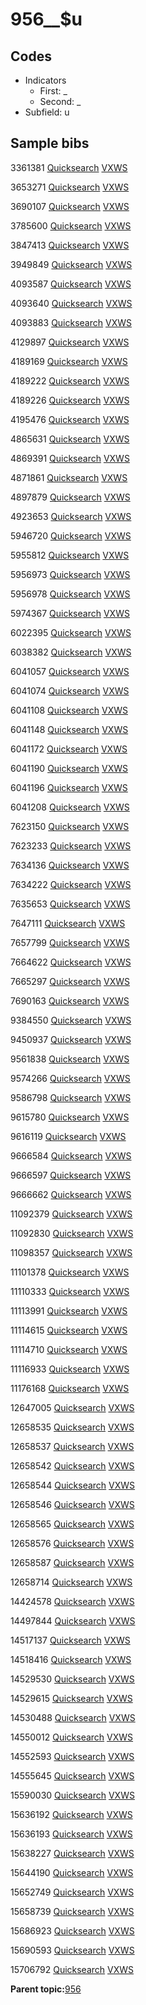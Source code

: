 # 956\_\_$u

## Codes

-   Indicators
    -   First: \_
    -   Second: \_
-   Subfield: u

## Sample bibs

3361381 [Quicksearch](https://search.library.yale.edu/catalog/3361381) [VXWS](http://prodorbis.library.yale.edu:7014/vxws/GetHoldingsService?bibId=3361381)

3653271 [Quicksearch](https://search.library.yale.edu/catalog/3653271) [VXWS](http://prodorbis.library.yale.edu:7014/vxws/GetHoldingsService?bibId=3653271)

3690107 [Quicksearch](https://search.library.yale.edu/catalog/3690107) [VXWS](http://prodorbis.library.yale.edu:7014/vxws/GetHoldingsService?bibId=3690107)

3785600 [Quicksearch](https://search.library.yale.edu/catalog/3785600) [VXWS](http://prodorbis.library.yale.edu:7014/vxws/GetHoldingsService?bibId=3785600)

3847413 [Quicksearch](https://search.library.yale.edu/catalog/3847413) [VXWS](http://prodorbis.library.yale.edu:7014/vxws/GetHoldingsService?bibId=3847413)

3949849 [Quicksearch](https://search.library.yale.edu/catalog/3949849) [VXWS](http://prodorbis.library.yale.edu:7014/vxws/GetHoldingsService?bibId=3949849)

4093587 [Quicksearch](https://search.library.yale.edu/catalog/4093587) [VXWS](http://prodorbis.library.yale.edu:7014/vxws/GetHoldingsService?bibId=4093587)

4093640 [Quicksearch](https://search.library.yale.edu/catalog/4093640) [VXWS](http://prodorbis.library.yale.edu:7014/vxws/GetHoldingsService?bibId=4093640)

4093883 [Quicksearch](https://search.library.yale.edu/catalog/4093883) [VXWS](http://prodorbis.library.yale.edu:7014/vxws/GetHoldingsService?bibId=4093883)

4129897 [Quicksearch](https://search.library.yale.edu/catalog/4129897) [VXWS](http://prodorbis.library.yale.edu:7014/vxws/GetHoldingsService?bibId=4129897)

4189169 [Quicksearch](https://search.library.yale.edu/catalog/4189169) [VXWS](http://prodorbis.library.yale.edu:7014/vxws/GetHoldingsService?bibId=4189169)

4189222 [Quicksearch](https://search.library.yale.edu/catalog/4189222) [VXWS](http://prodorbis.library.yale.edu:7014/vxws/GetHoldingsService?bibId=4189222)

4189226 [Quicksearch](https://search.library.yale.edu/catalog/4189226) [VXWS](http://prodorbis.library.yale.edu:7014/vxws/GetHoldingsService?bibId=4189226)

4195476 [Quicksearch](https://search.library.yale.edu/catalog/4195476) [VXWS](http://prodorbis.library.yale.edu:7014/vxws/GetHoldingsService?bibId=4195476)

4865631 [Quicksearch](https://search.library.yale.edu/catalog/4865631) [VXWS](http://prodorbis.library.yale.edu:7014/vxws/GetHoldingsService?bibId=4865631)

4869391 [Quicksearch](https://search.library.yale.edu/catalog/4869391) [VXWS](http://prodorbis.library.yale.edu:7014/vxws/GetHoldingsService?bibId=4869391)

4871861 [Quicksearch](https://search.library.yale.edu/catalog/4871861) [VXWS](http://prodorbis.library.yale.edu:7014/vxws/GetHoldingsService?bibId=4871861)

4897879 [Quicksearch](https://search.library.yale.edu/catalog/4897879) [VXWS](http://prodorbis.library.yale.edu:7014/vxws/GetHoldingsService?bibId=4897879)

4923653 [Quicksearch](https://search.library.yale.edu/catalog/4923653) [VXWS](http://prodorbis.library.yale.edu:7014/vxws/GetHoldingsService?bibId=4923653)

5946720 [Quicksearch](https://search.library.yale.edu/catalog/5946720) [VXWS](http://prodorbis.library.yale.edu:7014/vxws/GetHoldingsService?bibId=5946720)

5955812 [Quicksearch](https://search.library.yale.edu/catalog/5955812) [VXWS](http://prodorbis.library.yale.edu:7014/vxws/GetHoldingsService?bibId=5955812)

5956973 [Quicksearch](https://search.library.yale.edu/catalog/5956973) [VXWS](http://prodorbis.library.yale.edu:7014/vxws/GetHoldingsService?bibId=5956973)

5956978 [Quicksearch](https://search.library.yale.edu/catalog/5956978) [VXWS](http://prodorbis.library.yale.edu:7014/vxws/GetHoldingsService?bibId=5956978)

5974367 [Quicksearch](https://search.library.yale.edu/catalog/5974367) [VXWS](http://prodorbis.library.yale.edu:7014/vxws/GetHoldingsService?bibId=5974367)

6022395 [Quicksearch](https://search.library.yale.edu/catalog/6022395) [VXWS](http://prodorbis.library.yale.edu:7014/vxws/GetHoldingsService?bibId=6022395)

6038382 [Quicksearch](https://search.library.yale.edu/catalog/6038382) [VXWS](http://prodorbis.library.yale.edu:7014/vxws/GetHoldingsService?bibId=6038382)

6041057 [Quicksearch](https://search.library.yale.edu/catalog/6041057) [VXWS](http://prodorbis.library.yale.edu:7014/vxws/GetHoldingsService?bibId=6041057)

6041074 [Quicksearch](https://search.library.yale.edu/catalog/6041074) [VXWS](http://prodorbis.library.yale.edu:7014/vxws/GetHoldingsService?bibId=6041074)

6041108 [Quicksearch](https://search.library.yale.edu/catalog/6041108) [VXWS](http://prodorbis.library.yale.edu:7014/vxws/GetHoldingsService?bibId=6041108)

6041148 [Quicksearch](https://search.library.yale.edu/catalog/6041148) [VXWS](http://prodorbis.library.yale.edu:7014/vxws/GetHoldingsService?bibId=6041148)

6041172 [Quicksearch](https://search.library.yale.edu/catalog/6041172) [VXWS](http://prodorbis.library.yale.edu:7014/vxws/GetHoldingsService?bibId=6041172)

6041190 [Quicksearch](https://search.library.yale.edu/catalog/6041190) [VXWS](http://prodorbis.library.yale.edu:7014/vxws/GetHoldingsService?bibId=6041190)

6041196 [Quicksearch](https://search.library.yale.edu/catalog/6041196) [VXWS](http://prodorbis.library.yale.edu:7014/vxws/GetHoldingsService?bibId=6041196)

6041208 [Quicksearch](https://search.library.yale.edu/catalog/6041208) [VXWS](http://prodorbis.library.yale.edu:7014/vxws/GetHoldingsService?bibId=6041208)

7623150 [Quicksearch](https://search.library.yale.edu/catalog/7623150) [VXWS](http://prodorbis.library.yale.edu:7014/vxws/GetHoldingsService?bibId=7623150)

7623233 [Quicksearch](https://search.library.yale.edu/catalog/7623233) [VXWS](http://prodorbis.library.yale.edu:7014/vxws/GetHoldingsService?bibId=7623233)

7634136 [Quicksearch](https://search.library.yale.edu/catalog/7634136) [VXWS](http://prodorbis.library.yale.edu:7014/vxws/GetHoldingsService?bibId=7634136)

7634222 [Quicksearch](https://search.library.yale.edu/catalog/7634222) [VXWS](http://prodorbis.library.yale.edu:7014/vxws/GetHoldingsService?bibId=7634222)

7635653 [Quicksearch](https://search.library.yale.edu/catalog/7635653) [VXWS](http://prodorbis.library.yale.edu:7014/vxws/GetHoldingsService?bibId=7635653)

7647111 [Quicksearch](https://search.library.yale.edu/catalog/7647111) [VXWS](http://prodorbis.library.yale.edu:7014/vxws/GetHoldingsService?bibId=7647111)

7657799 [Quicksearch](https://search.library.yale.edu/catalog/7657799) [VXWS](http://prodorbis.library.yale.edu:7014/vxws/GetHoldingsService?bibId=7657799)

7664622 [Quicksearch](https://search.library.yale.edu/catalog/7664622) [VXWS](http://prodorbis.library.yale.edu:7014/vxws/GetHoldingsService?bibId=7664622)

7665297 [Quicksearch](https://search.library.yale.edu/catalog/7665297) [VXWS](http://prodorbis.library.yale.edu:7014/vxws/GetHoldingsService?bibId=7665297)

7690163 [Quicksearch](https://search.library.yale.edu/catalog/7690163) [VXWS](http://prodorbis.library.yale.edu:7014/vxws/GetHoldingsService?bibId=7690163)

9384550 [Quicksearch](https://search.library.yale.edu/catalog/9384550) [VXWS](http://prodorbis.library.yale.edu:7014/vxws/GetHoldingsService?bibId=9384550)

9450937 [Quicksearch](https://search.library.yale.edu/catalog/9450937) [VXWS](http://prodorbis.library.yale.edu:7014/vxws/GetHoldingsService?bibId=9450937)

9561838 [Quicksearch](https://search.library.yale.edu/catalog/9561838) [VXWS](http://prodorbis.library.yale.edu:7014/vxws/GetHoldingsService?bibId=9561838)

9574266 [Quicksearch](https://search.library.yale.edu/catalog/9574266) [VXWS](http://prodorbis.library.yale.edu:7014/vxws/GetHoldingsService?bibId=9574266)

9586798 [Quicksearch](https://search.library.yale.edu/catalog/9586798) [VXWS](http://prodorbis.library.yale.edu:7014/vxws/GetHoldingsService?bibId=9586798)

9615780 [Quicksearch](https://search.library.yale.edu/catalog/9615780) [VXWS](http://prodorbis.library.yale.edu:7014/vxws/GetHoldingsService?bibId=9615780)

9616119 [Quicksearch](https://search.library.yale.edu/catalog/9616119) [VXWS](http://prodorbis.library.yale.edu:7014/vxws/GetHoldingsService?bibId=9616119)

9666584 [Quicksearch](https://search.library.yale.edu/catalog/9666584) [VXWS](http://prodorbis.library.yale.edu:7014/vxws/GetHoldingsService?bibId=9666584)

9666597 [Quicksearch](https://search.library.yale.edu/catalog/9666597) [VXWS](http://prodorbis.library.yale.edu:7014/vxws/GetHoldingsService?bibId=9666597)

9666662 [Quicksearch](https://search.library.yale.edu/catalog/9666662) [VXWS](http://prodorbis.library.yale.edu:7014/vxws/GetHoldingsService?bibId=9666662)

11092379 [Quicksearch](https://search.library.yale.edu/catalog/11092379) [VXWS](http://prodorbis.library.yale.edu:7014/vxws/GetHoldingsService?bibId=11092379)

11092830 [Quicksearch](https://search.library.yale.edu/catalog/11092830) [VXWS](http://prodorbis.library.yale.edu:7014/vxws/GetHoldingsService?bibId=11092830)

11098357 [Quicksearch](https://search.library.yale.edu/catalog/11098357) [VXWS](http://prodorbis.library.yale.edu:7014/vxws/GetHoldingsService?bibId=11098357)

11101378 [Quicksearch](https://search.library.yale.edu/catalog/11101378) [VXWS](http://prodorbis.library.yale.edu:7014/vxws/GetHoldingsService?bibId=11101378)

11110333 [Quicksearch](https://search.library.yale.edu/catalog/11110333) [VXWS](http://prodorbis.library.yale.edu:7014/vxws/GetHoldingsService?bibId=11110333)

11113991 [Quicksearch](https://search.library.yale.edu/catalog/11113991) [VXWS](http://prodorbis.library.yale.edu:7014/vxws/GetHoldingsService?bibId=11113991)

11114615 [Quicksearch](https://search.library.yale.edu/catalog/11114615) [VXWS](http://prodorbis.library.yale.edu:7014/vxws/GetHoldingsService?bibId=11114615)

11114710 [Quicksearch](https://search.library.yale.edu/catalog/11114710) [VXWS](http://prodorbis.library.yale.edu:7014/vxws/GetHoldingsService?bibId=11114710)

11116933 [Quicksearch](https://search.library.yale.edu/catalog/11116933) [VXWS](http://prodorbis.library.yale.edu:7014/vxws/GetHoldingsService?bibId=11116933)

11176168 [Quicksearch](https://search.library.yale.edu/catalog/11176168) [VXWS](http://prodorbis.library.yale.edu:7014/vxws/GetHoldingsService?bibId=11176168)

12647005 [Quicksearch](https://search.library.yale.edu/catalog/12647005) [VXWS](http://prodorbis.library.yale.edu:7014/vxws/GetHoldingsService?bibId=12647005)

12658535 [Quicksearch](https://search.library.yale.edu/catalog/12658535) [VXWS](http://prodorbis.library.yale.edu:7014/vxws/GetHoldingsService?bibId=12658535)

12658537 [Quicksearch](https://search.library.yale.edu/catalog/12658537) [VXWS](http://prodorbis.library.yale.edu:7014/vxws/GetHoldingsService?bibId=12658537)

12658542 [Quicksearch](https://search.library.yale.edu/catalog/12658542) [VXWS](http://prodorbis.library.yale.edu:7014/vxws/GetHoldingsService?bibId=12658542)

12658544 [Quicksearch](https://search.library.yale.edu/catalog/12658544) [VXWS](http://prodorbis.library.yale.edu:7014/vxws/GetHoldingsService?bibId=12658544)

12658546 [Quicksearch](https://search.library.yale.edu/catalog/12658546) [VXWS](http://prodorbis.library.yale.edu:7014/vxws/GetHoldingsService?bibId=12658546)

12658565 [Quicksearch](https://search.library.yale.edu/catalog/12658565) [VXWS](http://prodorbis.library.yale.edu:7014/vxws/GetHoldingsService?bibId=12658565)

12658576 [Quicksearch](https://search.library.yale.edu/catalog/12658576) [VXWS](http://prodorbis.library.yale.edu:7014/vxws/GetHoldingsService?bibId=12658576)

12658587 [Quicksearch](https://search.library.yale.edu/catalog/12658587) [VXWS](http://prodorbis.library.yale.edu:7014/vxws/GetHoldingsService?bibId=12658587)

12658714 [Quicksearch](https://search.library.yale.edu/catalog/12658714) [VXWS](http://prodorbis.library.yale.edu:7014/vxws/GetHoldingsService?bibId=12658714)

14424578 [Quicksearch](https://search.library.yale.edu/catalog/14424578) [VXWS](http://prodorbis.library.yale.edu:7014/vxws/GetHoldingsService?bibId=14424578)

14497844 [Quicksearch](https://search.library.yale.edu/catalog/14497844) [VXWS](http://prodorbis.library.yale.edu:7014/vxws/GetHoldingsService?bibId=14497844)

14517137 [Quicksearch](https://search.library.yale.edu/catalog/14517137) [VXWS](http://prodorbis.library.yale.edu:7014/vxws/GetHoldingsService?bibId=14517137)

14518416 [Quicksearch](https://search.library.yale.edu/catalog/14518416) [VXWS](http://prodorbis.library.yale.edu:7014/vxws/GetHoldingsService?bibId=14518416)

14529530 [Quicksearch](https://search.library.yale.edu/catalog/14529530) [VXWS](http://prodorbis.library.yale.edu:7014/vxws/GetHoldingsService?bibId=14529530)

14529615 [Quicksearch](https://search.library.yale.edu/catalog/14529615) [VXWS](http://prodorbis.library.yale.edu:7014/vxws/GetHoldingsService?bibId=14529615)

14530488 [Quicksearch](https://search.library.yale.edu/catalog/14530488) [VXWS](http://prodorbis.library.yale.edu:7014/vxws/GetHoldingsService?bibId=14530488)

14550012 [Quicksearch](https://search.library.yale.edu/catalog/14550012) [VXWS](http://prodorbis.library.yale.edu:7014/vxws/GetHoldingsService?bibId=14550012)

14552593 [Quicksearch](https://search.library.yale.edu/catalog/14552593) [VXWS](http://prodorbis.library.yale.edu:7014/vxws/GetHoldingsService?bibId=14552593)

14555645 [Quicksearch](https://search.library.yale.edu/catalog/14555645) [VXWS](http://prodorbis.library.yale.edu:7014/vxws/GetHoldingsService?bibId=14555645)

15590030 [Quicksearch](https://search.library.yale.edu/catalog/15590030) [VXWS](http://prodorbis.library.yale.edu:7014/vxws/GetHoldingsService?bibId=15590030)

15636192 [Quicksearch](https://search.library.yale.edu/catalog/15636192) [VXWS](http://prodorbis.library.yale.edu:7014/vxws/GetHoldingsService?bibId=15636192)

15636193 [Quicksearch](https://search.library.yale.edu/catalog/15636193) [VXWS](http://prodorbis.library.yale.edu:7014/vxws/GetHoldingsService?bibId=15636193)

15638227 [Quicksearch](https://search.library.yale.edu/catalog/15638227) [VXWS](http://prodorbis.library.yale.edu:7014/vxws/GetHoldingsService?bibId=15638227)

15644190 [Quicksearch](https://search.library.yale.edu/catalog/15644190) [VXWS](http://prodorbis.library.yale.edu:7014/vxws/GetHoldingsService?bibId=15644190)

15652749 [Quicksearch](https://search.library.yale.edu/catalog/15652749) [VXWS](http://prodorbis.library.yale.edu:7014/vxws/GetHoldingsService?bibId=15652749)

15658739 [Quicksearch](https://search.library.yale.edu/catalog/15658739) [VXWS](http://prodorbis.library.yale.edu:7014/vxws/GetHoldingsService?bibId=15658739)

15686923 [Quicksearch](https://search.library.yale.edu/catalog/15686923) [VXWS](http://prodorbis.library.yale.edu:7014/vxws/GetHoldingsService?bibId=15686923)

15690593 [Quicksearch](https://search.library.yale.edu/catalog/15690593) [VXWS](http://prodorbis.library.yale.edu:7014/vxws/GetHoldingsService?bibId=15690593)

15706792 [Quicksearch](https://search.library.yale.edu/catalog/15706792) [VXWS](http://prodorbis.library.yale.edu:7014/vxws/GetHoldingsService?bibId=15706792)

**Parent topic:**[956](../../tags/956/956.md)

